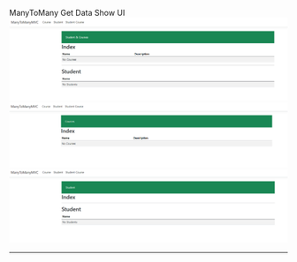ManyToMany
Get Data Show UI
![Açıklama](https://github.com/omerfdev/WebCRUD/blob/master/ManyToManyMVC/Opera%20Snapshot_2024-02-19_165959_localhost.png)
![Açıklama](https://github.com/omerfdev/WebCRUD/blob/master/ManyToManyMVC/Opera%20Snapshot_2024-02-19_165941_localhost.png)
![Açıklama](https://github.com/omerfdev/WebCRUD/blob/master/ManyToManyMVC/Opera%20Snapshot_2024-02-19_165907_localhost.png)
<hr/>
